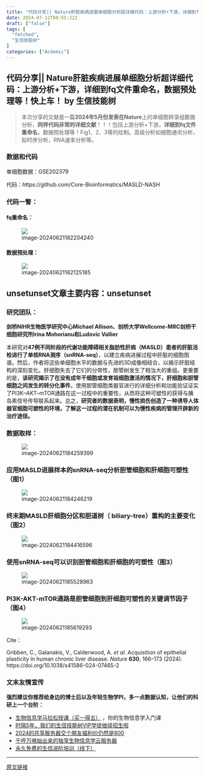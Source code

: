 ```yaml
---
title: "代码分享|| Nature肝脏疾病进展单细胞分析超详细代码：上游分析+下游，详细到fq文件重命名，数据预处理等！快上车！"
date: 2024-07-12T08:55:22Z
draft: ["false"]
tags: [
  "fetched",
  "生信技能树"
]
categories: ["Acdemic"]
---
```

代码分享|| Nature肝脏疾病进展单细胞分析超详细代码：上游分析+下游，详细到fq文件重命名，数据预处理等！快上车！ by 生信技能树
------
<div><section data-tool="mdnice编辑器" data-website="https://www.mdnice.com"><blockquote data-tool="mdnice编辑器"><p>本次分享的文献是一篇<span><strong>2024年5月份发表在Nature</strong>上的单细胞转录组数据分析，<strong>同样代码非常的详细文献</strong>！！！</span>包括上游分析+下游，<span><strong>详细到fq文件重命名</strong></span>，数据预处理等！Fig1、2、3等的绘制。高级分析如细胞通讯分析，拟时序分析，RNA速率分析等。</p></blockquote><h3 data-tool="mdnice编辑器"><span></span><span>数据和代码</span><span></span></h3><p data-tool="mdnice编辑器">单细胞数据：<span>GSE202379</span></p><p data-tool="mdnice编辑器">代码：<span>https://github.com/Core-Bioinformatics/MASLD-NASH</span></p><h3 data-tool="mdnice编辑器"><span></span><span>代码一瞥：</span><span></span></h3><h4 data-tool="mdnice编辑器"><span></span><span>fq重命名：</span><span></span></h4><figure data-tool="mdnice编辑器"><img data-imgfileid="100000524" data-ratio="0.7064814814814815" data-src="https://mmbiz.qpic.cn/sz_mmbiz_png/by7zpDFL3LLNOia6CRf7W10xaicnXMPrKgicqicKic2SSvwQBrAYxPDhJrs2lsmMacG4OworcSFWq0Aa4kW6W028frw/640?wx_fmt=png&amp;from=appmsg" data-type="png" data-w="1080" src="https://mmbiz.qpic.cn/sz_mmbiz_png/by7zpDFL3LLNOia6CRf7W10xaicnXMPrKgicqicKic2SSvwQBrAYxPDhJrs2lsmMacG4OworcSFWq0Aa4kW6W028frw/640?wx_fmt=png&amp;from=appmsg"><figcaption>image-20240621182204240</figcaption></figure><h4 data-tool="mdnice编辑器"><span></span><span>数据预处理：</span><span></span></h4><figure data-tool="mdnice编辑器"><img data-imgfileid="100000523" data-ratio="0.8105263157894737" data-src="https://mmbiz.qpic.cn/sz_mmbiz_png/by7zpDFL3LLNOia6CRf7W10xaicnXMPrKgStwTANCEaOcQKq8jVkGcWXfkcuVJZmjtjG2SicAYOXmyAd2Nz2iaibia4Q/640?wx_fmt=png&amp;from=appmsg" data-type="png" data-w="855" src="https://mmbiz.qpic.cn/sz_mmbiz_png/by7zpDFL3LLNOia6CRf7W10xaicnXMPrKgStwTANCEaOcQKq8jVkGcWXfkcuVJZmjtjG2SicAYOXmyAd2Nz2iaibia4Q/640?wx_fmt=png&amp;from=appmsg"><figcaption>image-20240621182125185</figcaption></figure><h2 data-tool="mdnice编辑器"><span>unset</span><span></span><span><span>unset</span>文章主要内容：<span>unset</span></span><span></span><span>unset</span></h2><h3 data-tool="mdnice编辑器"><span></span><span>研究团队：</span><span></span></h3><p data-tool="mdnice编辑器"><strong>剑桥NIHR生物医学研究中心Michael Allison、剑桥大学Wellcome-MRC剑桥干细胞研究所Irina Mohorianu和Ludovic Vallier</strong></p><p data-tool="mdnice编辑器">本研究对<span><strong>47例不同阶段的代谢功能障碍相关脂肪性肝病（MASLD）患者的肝脏活检进行了单核RNA测序（snRNA-seq）</strong></span>，以建立疾病进展过程中肝脏的细胞图谱。然后，作者将这些单细胞水平的数据与先进的3D成像相结合，以揭示肝脏结构的深刻变化。肝细胞失去了它们的分带性，胆管树发生了相当大的重组。更重要的是，<span><strong>该研究揭示了在没有成年干细胞或发育祖细胞激活的情况下，肝细胞和胆管细胞之间发生的转分化事件</strong></span>。使用胆管细胞类器官进行的详细分析和功能验证证实了PI3K–AKT–mTOR通路在这一过程中的重要性，从而将这种可塑性的获得与胰岛素信号传导联系起来。总之，<strong>研究者的数据表明，慢性损伤创造了一种诱导人体器官细胞可塑性的环境，了解这一过程的潜在机制可以为慢性疾病的管理开辟新的治疗途径。</strong></p><h3 data-tool="mdnice编辑器"><span></span><span>数据取样：</span><span></span></h3><figure data-tool="mdnice编辑器"><img data-imgfileid="100000526" data-ratio="0.7337461300309598" data-src="https://mmbiz.qpic.cn/sz_mmbiz_png/by7zpDFL3LLNOia6CRf7W10xaicnXMPrKgicXa9mk5VdhCm3clcYfqJvqc3vrj2S942lIznK0djTibpm31tWykpZAQ/640?wx_fmt=png&amp;from=appmsg" data-type="png" data-w="969" src="https://mmbiz.qpic.cn/sz_mmbiz_png/by7zpDFL3LLNOia6CRf7W10xaicnXMPrKgicXa9mk5VdhCm3clcYfqJvqc3vrj2S942lIznK0djTibpm31tWykpZAQ/640?wx_fmt=png&amp;from=appmsg"><figcaption>image-20240621184259399</figcaption></figure><h3 data-tool="mdnice编辑器"><span></span><span>应用MASLD进展样本的snRNA-seq分析胆管细胞和肝细胞可塑性（图1）</span><span></span></h3><figure data-tool="mdnice编辑器"><img data-imgfileid="100000525" data-ratio="0.7046296296296296" data-src="https://mmbiz.qpic.cn/sz_mmbiz_png/by7zpDFL3LLNOia6CRf7W10xaicnXMPrKgWsFd0f8AArhcFNGNYAdqNicQqCJeTR1sR27ygPPFBP62YCwuL3yulYw/640?wx_fmt=png&amp;from=appmsg" data-type="png" data-w="1080" src="https://mmbiz.qpic.cn/sz_mmbiz_png/by7zpDFL3LLNOia6CRf7W10xaicnXMPrKgWsFd0f8AArhcFNGNYAdqNicQqCJeTR1sR27ygPPFBP62YCwuL3yulYw/640?wx_fmt=png&amp;from=appmsg"><figcaption>image-20240621184246219</figcaption></figure><h3 data-tool="mdnice编辑器"><span></span><span>终末期MASLD肝细胞分区和胆道树（ biliary-tree）重构的主要变化（图2）</span><span></span></h3><figure data-tool="mdnice编辑器"><img data-imgfileid="100000527" data-ratio="0.5905292479108635" data-src="https://mmbiz.qpic.cn/sz_mmbiz_png/by7zpDFL3LLNOia6CRf7W10xaicnXMPrKg5H2iaUXdhR4zCpdgXAic6YeeWEzOOSFmt4RHjDznoZpbOnawjpevI16A/640?wx_fmt=png&amp;from=appmsg" data-type="png" data-w="1077" src="https://mmbiz.qpic.cn/sz_mmbiz_png/by7zpDFL3LLNOia6CRf7W10xaicnXMPrKg5H2iaUXdhR4zCpdgXAic6YeeWEzOOSFmt4RHjDznoZpbOnawjpevI16A/640?wx_fmt=png&amp;from=appmsg"><figcaption>image-20240621184416596</figcaption></figure><h3 data-tool="mdnice编辑器"><span></span><span>使用snRNA-seq可以识别胆管细胞和肝细胞的可塑性（图3）</span><span></span></h3><figure data-tool="mdnice编辑器"><img data-imgfileid="100000531" data-ratio="0.9161882893226176" data-src="https://mmbiz.qpic.cn/sz_mmbiz_png/by7zpDFL3LLNOia6CRf7W10xaicnXMPrKgBdibI9p0CFl7EFaHoPQB5YzXaAejAbO3vqgvCJK2QKXz2Xdel3RbG3A/640?wx_fmt=png&amp;from=appmsg" data-type="png" data-w="871" src="https://mmbiz.qpic.cn/sz_mmbiz_png/by7zpDFL3LLNOia6CRf7W10xaicnXMPrKgBdibI9p0CFl7EFaHoPQB5YzXaAejAbO3vqgvCJK2QKXz2Xdel3RbG3A/640?wx_fmt=png&amp;from=appmsg"><figcaption>image-20240621185528963</figcaption></figure><h3 data-tool="mdnice编辑器"><span></span><span>PI3K-AKT-mTOR通路是胆管细胞到肝细胞可塑性的关键调节因子（图4）</span><span></span></h3><figure data-tool="mdnice编辑器"><img data-imgfileid="100000529" data-ratio="0.7623574144486692" data-src="https://mmbiz.qpic.cn/sz_mmbiz_png/by7zpDFL3LLNOia6CRf7W10xaicnXMPrKgDj9TYDdKFRgFbR8BH1hx4xibiaSJo6W8pPxNZVOkPRlBfupicFYH75Rug/640?wx_fmt=png&amp;from=appmsg" data-type="png" data-w="1052" src="https://mmbiz.qpic.cn/sz_mmbiz_png/by7zpDFL3LLNOia6CRf7W10xaicnXMPrKgDj9TYDdKFRgFbR8BH1hx4xibiaSJo6W8pPxNZVOkPRlBfupicFYH75Rug/640?wx_fmt=png&amp;from=appmsg"><figcaption>image-20240621185619293</figcaption></figure><p data-tool="mdnice编辑器">Cite：</p><p data-tool="mdnice编辑器">Gribben, C., Galanakis, V., Calderwood, A. <em>et al.</em> Acquisition of epithelial plasticity in human chronic liver disease. <em>Nature</em> <strong>630</strong>, 166–173 (2024). https://doi.org/10.1038/s41586-024-07465-2</p></section><h3 data-tool="mdnice编辑器"><span>文末友情宣传</span></h3><p data-tool="mdnice编辑器"><strong>强烈建议你推荐给身边的博士后以及年轻生物学PI，多一点数据认知，让他们的科研上一个台阶：</strong></p><ul data-tool="mdnice编辑器"><li><section><a target="_blank" href="http://mp.weixin.qq.com/s?__biz=MzAxMDkxODM1Ng==&amp;mid=2247530001&amp;idx=1&amp;sn=676dcf224f9be23b288189775292aeeb&amp;chksm=9b4b36aaac3cbfbc3e3bb0865bd789d5093e3a643f3f345332995f707b7f209ae924e9e9529e&amp;scene=21#wechat_redirect" textvalue="生物信息学马拉松授课（买‍一得五）" linktype="text" imgurl="" imgdata="null" data-itemshowtype="0" tab="innerlink" data-linktype="2" hasload="1">生物信息学马拉松授课（买一得五）</a> ，你的生物信息学入门课</section></li><li><section><a href="https://mp.weixin.qq.com/s?__biz=MzAxMDkxODM1Ng==&amp;mid=2247524148&amp;idx=1&amp;sn=7806da6feb41a36493c519c1cfc1d3ac&amp;scene=21#wechat_redirect" data-linktype="2">时隔5年，我们的生信技能树VIP学徒继续招生啦</a></section></li><li><section><a href="https://mp.weixin.qq.com/s?__biz=MzAxMDkxODM1Ng==&amp;mid=2247528363&amp;idx=1&amp;sn=5e02f3e9b2e148191e23ebc2c0d780e7&amp;scene=21#wechat_redirect" data-linktype="2">2024的共享服务器交个朋友福利价仍然是800</a></section></li><li><section><a href="https://mp.weixin.qq.com/s?__biz=MzAxMDkxODM1Ng==&amp;mid=2247519765&amp;idx=1&amp;sn=ce5a8c8182f854c88043059f8c2cb9ff&amp;scene=21#wechat_redirect" data-linktype="2">千呼万唤始出来的独享生物信息学云服务器</a></section></li><li><section><a href="https://mp.weixin.qq.com/s?__biz=MzAxMDkxODM1Ng==&amp;mid=2247528144&amp;idx=1&amp;sn=be4d7e542d1077921024c86a4c130f16&amp;scene=21#wechat_redirect" data-linktype="2">永久免费的生信进阶培训（线下）</a></section></li></ul><p><mp-style-type data-value="3"></mp-style-type></p></div>  
<hr>
<a href="https://mp.weixin.qq.com/s/V8cFDbzJQ9NkgqUTJKKR8w",target="_blank" rel="noopener noreferrer">原文链接</a>
